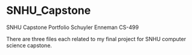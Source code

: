 # SNHU_Capstone
SNHU Capstone Portfolio
Schuyler Enneman
CS-499

There are three files each related to my final project for SNHU computer science capstone. 
